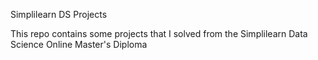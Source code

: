 Simplilearn DS Projects

This repo contains some projects that I solved from the Simplilearn Data Science Online Master's Diploma